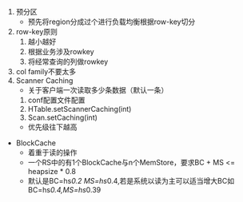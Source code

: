 1. 预分区
    * 预先将region分成过个进行负载均衡根据row-key切分
2. row-key原则
    1. 越小越好
    2. 根据业务涉及rowkey
    3. 将经常查询的列做rowkey
3. col family不要太多
4. Scanner Caching
    * 关于客户端一次读取多少条数据（默认一条）
    1. conf配置文件配置
    2. HTable.setScannerCaching(int)
    3. Scan.setCaching(int)
    * 优先级往下越高
* BlockCache
    * 着重于读的操作
    * 一个RS中的有1个BlockCache与n个MemStore，要求BC + MS <= heapsize * 0.8
    * 默认是BC=hs*0.2 MS=hs*0.4,若是系统以读为主可以适当增大BC如BC=hs*0.4,MS=hs*0.39
    
